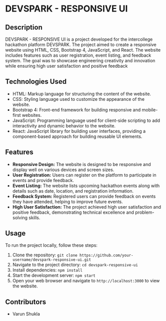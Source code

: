 # DEVSPARK - RESPONSIVE UI

## Description

DEVSPARK - RESPONSIVE UI is a project developed for the intercollege hackathon platform DEVSPARK. The project aimed to create a responsive website using HTML, CSS, Bootstrap 4, JavaScript, and React. The website includes features such as user registration, event listing, and feedback system. The goal was to showcase engineering creativity and innovation while ensuring high user satisfaction and positive feedback

## Technologies Used

- HTML: Markup language for structuring the content of the website.
- CSS: Styling language used to customize the appearance of the website.
- Bootstrap 4: Front-end framework for building responsive and mobile-first websites.
- JavaScript: Programming language used for client-side scripting to add interactivity and dynamic behavior to the website.
- React: JavaScript library for building user interfaces, providing a component-based approach for building reusable UI elements.

## Features

- **Responsive Design:** The website is designed to be responsive and display well on various devices and screen sizes.
- **User Registration:** Users can register on the platform to participate in events and provide feedback.
- **Event Listing:** The website lists upcoming hackathon events along with details such as date, location, and registration information.
- **Feedback System:** Registered users can provide feedback on events they have attended, helping to improve future events.
- **High User Satisfaction:** The project achieved high user satisfaction and positive feedback, demonstrating technical excellence and problem-solving skills.

## Usage

To run the project locally, follow these steps:

1. Clone the repository: `git clone https://github.com/your-username/devspark-responsive-ui.git`
2. Navigate to the project directory: `cd devspark-responsive-ui`
3. Install dependencies: `npm install`
4. Start the development server: `npm start`
5. Open your web browser and navigate to `http://localhost:3000` to view the website.

## Contributors

- Varun Shukla
